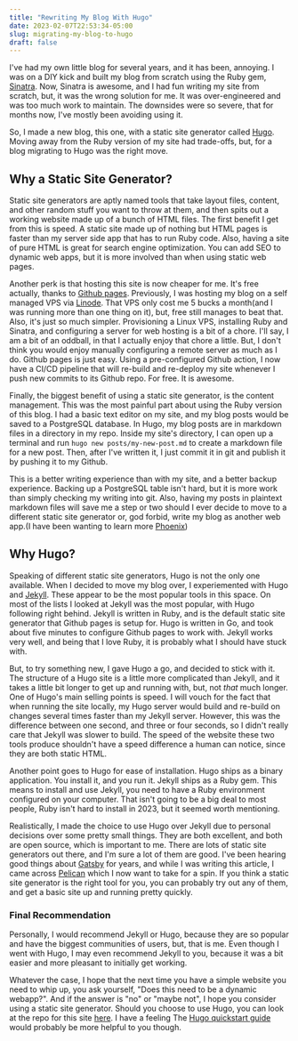 ```yaml
---
title: "Rewriting My Blog With Hugo"
date: 2023-02-07T22:53:34-05:00
slug: migrating-my-blog-to-hugo
draft: false
---
```


I've had my own little blog for several years, and it has been, annoying. I was on a DIY kick and built my blog from scratch using the Ruby gem, [Sinatra](https://sinatrarb.com/).
Now, Sinatra is awesome, and I had fun writing my site from scratch, but, it was the wrong solution for me. It was over-engineered and was too much work to maintain. The downsides were so severe, that for months now, I've mostly been avoiding using it.

So, I made a new blog, this one, with a static site generator called [Hugo](https://gohugo.io/). Moving away from the Ruby version of my site had trade-offs, but, for a blog migrating to Hugo was the right move.


## Why a Static Site Generator?

Static site generators are aptly named tools that take layout files, content, and other random stuff you want to throw at them, and then spits out a working website made up of a bunch of HTML files. The first benefit I get from this is speed. A static site made up of nothing but HTML pages is faster than my server side app that has to run Ruby code. Also, having a site of pure HTML is great for search engine optimization. You can add SEO to dynamic web apps, but it is more involved than when using static web pages.

Another perk is that hosting this site is now cheaper for me. It's free actually, thanks to [Github pages](https://pages.github.com/). Previously, I was hosting my blog on a self managed VPS via [Linode](linode.com). That VPS only cost me 5 bucks a month(and I was running more than one thing on it), but, free still manages to beat that. Also, it's just so much simpler. Provisioning a Linux VPS, installing Ruby and Sinatra, and configuring a server for web hosting is a bit of a chore. I'll say, I am a bit of an oddball, in that I actually enjoy that chore a little. But, I don't think you would enjoy manually configuring a remote server as much as I do. Github pages is just easy. Using a pre-configured Github action, I now have a CI/CD pipeline that will re-build and re-deploy my site whenever I push new commits to its Github repo. For free. It is awesome.

Finally, the biggest benefit of using a static site generator, is the content management. This was the most painful part about using the Ruby version of this blog. I had a basic text editor on my site, and my blog posts would be saved to a PostgreSQL database. In Hugo, my blog posts are in markdown files in a directory in my repo. Inside my site's directory, I can open up a terminal and run `hugo new posts/my-new-post.md` to create a markdown file for a new post. Then, after I've written it, I just commit it in git and publish it by pushing it to my Github.

This is a better writing experience than with my site, and a better backup experience. Backing up a PostgreSQL table isn't hard, but it is more work than simply checking my writing into git. Also, having my posts in plaintext markdown files will save me a step or two should I ever decide to move to a different static site generator or, god forbid, write my blog as another web app.(I have been wanting to learn more [Phoenix](https://www.phoenixframework.org/))


## Why Hugo?

Speaking of different static site generators, Hugo is not the only one available. When I decided to move my blog over, I experiemented with Hugo and [Jekyll](https://jekyllrb.com/). These appear to be the most popular tools in this space. On most of the lists I looked at Jekyll was the most popular, with Hugo following right behind. Jekyll is written in Ruby, and is the default static site generator that Github pages is setup for. Hugo is written in Go, and took about five minutes to configure Github pages to work with. Jekyll works very well, and being that I love Ruby, it is probably what I should have stuck with.

But, to try something new, I gave Hugo a go, and decided to stick with it. The structure of a Hugo site is a little more complicated than Jekyll, and it takes a little bit longer to get up and running with, but, not *that* much longer. One of Hugo's main selling points is speed. I will vouch for the fact that when running the site locally, my Hugo server would build and re-build on changes several times faster than my Jekyll server. However, this was the difference between one second, and three or four seconds, so I didn't really care that Jekyll was slower to build. The speed of the website these two tools produce shouldn't have a speed difference a human can notice, since they are both static HTML.

Another point goes to Hugo for ease of installation. Hugo ships as a binary application. You install it, and you run it. Jekyll ships as a Ruby gem. This means to install and use Jekyll, you need to have a Ruby environment configured on your computer. That isn't going to be a big deal to most people, Ruby isn't hard to install in 2023, but it seemed worth mentioning.

Realistically, I made the choice to use Hugo over Jekyll due to personal decisions over some pretty small things. They are both excellent, and both are open source, which is important to me. There are lots of static site generators out there, and I'm sure a lot of them are good. I've been hearing good things about [Gatsby](gatsbyjs.com) for years, and while I was writing this article, I came across [Pelican](getpelican.com) which I now want to take for a spin. If you think a static site generator is the right tool for you, you can probably try out any of them, and get a basic site up and running pretty quickly.

### Final Recommendation

Personally, I would recommend Jekyll or Hugo, because they are so popular and have the biggest communities of users, but, that is me. Even though I went with Hugo, I may even recommend Jekyll to you, because it was a bit easier and more pleasant to initially get working.

Whatever the case, I hope that the next time you have a simple website you need to whip up, you ask yourself, "Does this need to be a dynamic webapp?". And if the answer is "no" or "maybe not", I hope you consider using a static site generator. Should you choose to use Hugo, you can look at the repo for this site [here](https://github.com/Derek52/Derek52.github.io). I have a feeling The [Hugo quickstart guide](https://gohugo.io/getting-started/quick-start/) would probably be more helpful to you though.